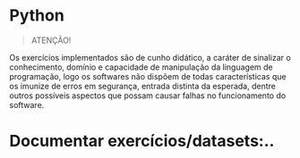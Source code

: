 # Python

> ATENÇÃO!

Os exercícios implementados são de cunho didático, a caráter de sinalizar o conhecimento, domínio e capacidade de manipulação da linguagem de programação, logo os softwares não dispõem de todas características que os imunize de erros em segurança, entrada distinta da esperada,
dentre outros possíveis aspectos que possam causar falhas no funcionamento do software.

# Documentar exercícios/datasets:..
